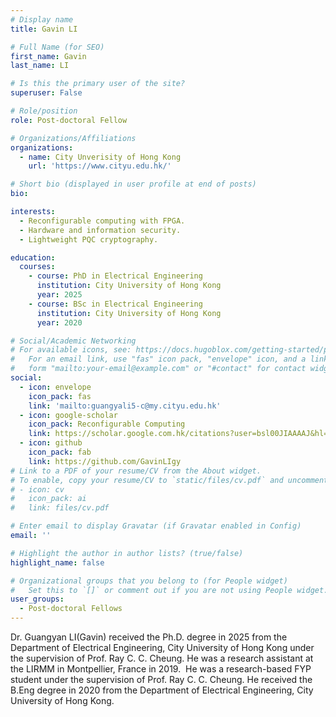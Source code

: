 ```yaml
---
# Display name
title: Gavin LI

# Full Name (for SEO)
first_name: Gavin
last_name: LI

# Is this the primary user of the site?
superuser: False

# Role/position
role: Post-doctoral Fellow

# Organizations/Affiliations
organizations:
  - name: City Unverisity of Hong Kong
    url: 'https://www.cityu.edu.hk/'

# Short bio (displayed in user profile at end of posts)
bio: 

interests:
  - Reconfigurable computing with FPGA.
  - Hardware and information security.
  - Lightweight PQC cryptography. 

education:
  courses:
    - course: PhD in Electrical Engineering
      institution: City University of Hong Kong
      year: 2025
    - course: BSc in Electrical Engineering
      institution: City University of Hong Kong
      year: 2020

# Social/Academic Networking
# For available icons, see: https://docs.hugoblox.com/getting-started/page-builder/#icons
#   For an email link, use "fas" icon pack, "envelope" icon, and a link in the
#   form "mailto:your-email@example.com" or "#contact" for contact widget.
social:
  - icon: envelope
    icon_pack: fas
    link: 'mailto:guangyali5-c@my.cityu.edu.hk'
  - icon: google-scholar
    icon_pack: Reconfigurable Computing
    link: https://scholar.google.com.hk/citations?user=bsl00JIAAAAJ&hl=zh-CN
  - icon: github
    icon_pack: fab
    link: https://github.com/GavinLIgy
# Link to a PDF of your resume/CV from the About widget.
# To enable, copy your resume/CV to `static/files/cv.pdf` and uncomment the lines below.
# - icon: cv
#   icon_pack: ai
#   link: files/cv.pdf

# Enter email to display Gravatar (if Gravatar enabled in Config)
email: ''

# Highlight the author in author lists? (true/false)
highlight_name: false

# Organizational groups that you belong to (for People widget)
#   Set this to `[]` or comment out if you are not using People widget.
user_groups:
  - Post-doctoral Fellows
---
```


Dr. Guangyan LI(Gavin) received the Ph.D. degree in 2025 from the Department of Electrical Engineering, City University of Hong Kong under the supervision of Prof. Ray C. C. Cheung. He was a research assistant at the LIRMM in Montpellier, France in 2019.  He was a research-based FYP student under the supervision of Prof. Ray C. C. Cheung. He received the B.Eng degree in 2020 from the Department of Electrical Engineering, City University of Hong Kong.
